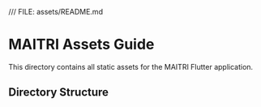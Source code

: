/// FILE: assets/README.md

# MAITRI Assets Guide

This directory contains all static assets for the MAITRI Flutter application.

## Directory Structure